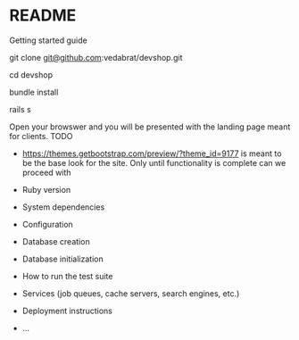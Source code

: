 # README

Getting started guide

git clone git@github.com:vedabrat/devshop.git

cd devshop

bundle install

rails s

Open your browswer and you will be presented with the landing page meant for clients.
TODO
* https://themes.getbootstrap.com/preview/?theme_id=9177 is meant to be the base look for the site.
Only until functionality is complete can we proceed with 





* Ruby version

* System dependencies

* Configuration

* Database creation

* Database initialization

* How to run the test suite

* Services (job queues, cache servers, search engines, etc.)

* Deployment instructions

* ...
